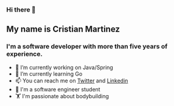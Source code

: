 ### Hi there 👋

## My name is Cristian Martinez

### I'm a software developer with more than five years of experience.

- 🔭 I’m currently working on Java/Spring
- 🌱 I’m currently learning Go
- 📫 You can reach me on [Twitter](https://twitter.com/b3nkos/) and [Linkedin](https://www.linkedin.com/in/b3nkos/)
- :school: I'm a software engineer student
- 🏋️ I'm passionate about bodybuilding
